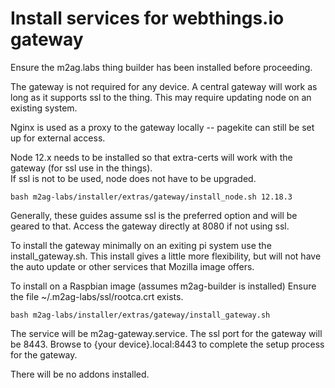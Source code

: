# Install services for webthings.io gateway

Ensure the m2ag.labs thing builder has been installed before proceeding.

The gateway is not required for any device. A central gateway will work as long as it supports ssl to the
thing. This may require updating node on an existing system.

Nginx is used as a proxy to the gateway locally --  pagekite can still be set up for external access.

Node 12.x needs to be installed so that extra-certs will work with the gateway (for ssl use in the things).  
If ssl is not to be used, node does not have to be upgraded.
```
bash m2ag-labs/installer/extras/gateway/install_node.sh 12.18.3
```
Generally, these guides assume ssl is the preferred option and will be geared to that. Access the gateway directly at
8080 if not using ssl.

To install the gateway minimally on an exiting pi system use the install_gateway.sh. This install gives a little more flexibility, but will not have
the auto update or other services that Mozilla image offers.

To install on a Raspbian image (assumes m2ag-builder is installed)
Ensure the file  ~/.m2ag-labs/ssl/rootca.crt exists.
```
bash m2ag-labs/installer/extras/gateway/install_gateway.sh
```
The service will be m2ag-gateway.service. The ssl port for the gateway will be 8443. Browse to {your device}.local:8443
to complete the setup process for the gateway.

There will be no addons installed.




